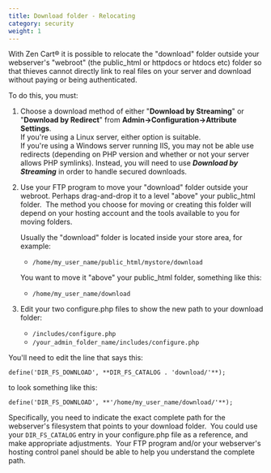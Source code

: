```yaml
---
title: Download folder - Relocating 
category: security
weight: 1
---
```


With Zen Cart® it is possible to relocate the "download" folder outside your webserver's "webroot" (the public_html or httpdocs or htdocs etc) folder so that thieves cannot directly link to real files on your server and download without paying or being authenticated.  

To do this, you must:  

1.  Choose a download method of either "**Download by Streaming**" or "**Download by Redirect**" from **Admin->Configuration->Attribute Settings**.  
    If you're using a Linux server, either option is suitable.  
    If you're using a Windows server running IIS, you may not be able use redirects (depending on PHP version and whether or not your server allows PHP symlinks). Instead, you will need to use _**Download by Streaming**_ in order to handle secured downloads.  

2.  Use your FTP program to move your "download" folder outside your webroot. Perhaps drag-and-drop it to a level "above" your public_html folder.  The method you choose for moving or creating this folder will depend on your hosting account and the tools available to you for moving folders.  

    Usually the "download" folder is located inside your store area, for example:  
    - `/home/my_user_name/public_html/mystore/download`

    You want to move it "above" your public_html folder, something like this:  
    - `/home/my_user_name/download  `

3.  Edit your two configure.php files to show the new path to your download folder:  
    - `/includes/configure.php  `
    - `/your_admin_folder_name/includes/configure.php`

You'll need to edit the line that says this:  
  
`define('DIR_FS_DOWNLOAD', **DIR_FS_CATALOG . 'download/'**);`
  
to look something like this:  
  
`define('DIR_FS_DOWNLOAD', **'/home/my_user_name/download/'**);`
  
Specifically, you need to indicate the exact complete path for the webserver's filesystem that points to your download folder.  You could use your `DIR_FS_CATALOG` entry in your configure.php file as a reference, and make appropriate adjustments.  Your FTP program and/or your webserver's hosting control panel should be able to help you understand the complete path.

